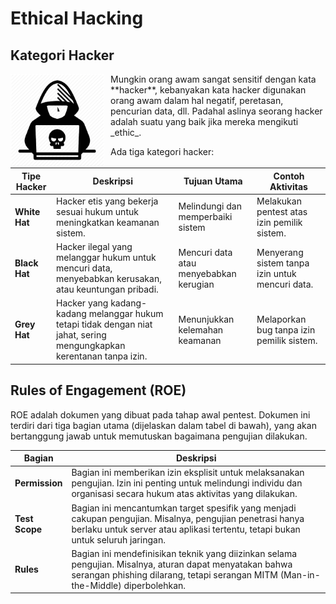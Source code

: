 # Ethical Hacking

## Kategori Hacker
<img src="/.gitbook/assets/hacker.jpg" alt="Hacker" style="float: left; margin-right: 10px; width: 150px;">
Mungkin orang awam sangat sensitif dengan kata **hacker**, kebanyakan kata hacker digunakan orang awam dalam hal negatif, peretasan, pencurian data, dll. Padahal aslinya seorang hacker adalah suatu yang baik jika mereka mengikuti _ethic_.

Ada tiga kategori hacker:

| Tipe Hacker    | Deskripsi                                                                                       | Tujuan Utama                                | Contoh Aktivitas                               |
|-----------------|-----------------------------------------------------------------------------------------------|--------------------------------------------|------------------------------------------------|
| **White Hat**   | Hacker etis yang bekerja sesuai hukum untuk meningkatkan keamanan sistem.                     | Melindungi dan memperbaiki sistem          | Melakukan pentest atas izin pemilik sistem.   |
| **Black Hat**   | Hacker ilegal yang melanggar hukum untuk mencuri data, menyebabkan kerusakan, atau keuntungan pribadi. | Mencuri data atau menyebabkan kerugian    | Menyerang sistem tanpa izin untuk mencuri data.|
| **Grey Hat**    | Hacker yang kadang-kadang melanggar hukum tetapi tidak dengan niat jahat, sering mengungkapkan kerentanan tanpa izin. | Menunjukkan kelemahan keamanan            | Melaporkan bug tanpa izin pemilik sistem.     |

## Rules of Engagement (ROE)

ROE adalah dokumen yang dibuat pada tahap awal pentest. Dokumen ini terdiri dari tiga bagian utama (dijelaskan dalam tabel di bawah), yang akan bertanggung jawab untuk memutuskan bagaimana pengujian dilakukan. 

| **Bagian**     | **Deskripsi**                                                                                                                      |
|-----------------|------------------------------------------------------------------------------------------------------------------------------------|
| **Permission**  | Bagian ini memberikan izin eksplisit untuk melaksanakan pengujian. Izin ini penting untuk melindungi individu dan organisasi secara hukum atas aktivitas yang dilakukan. |
| **Test Scope**  | Bagian ini mencantumkan target spesifik yang menjadi cakupan pengujian. Misalnya, pengujian penetrasi hanya berlaku untuk server atau aplikasi tertentu, tetapi bukan untuk seluruh jaringan. |
| **Rules**       | Bagian ini mendefinisikan teknik yang diizinkan selama pengujian. Misalnya, aturan dapat menyatakan bahwa serangan phishing dilarang, tetapi serangan MITM (Man-in-the-Middle) diperbolehkan. |
